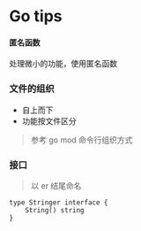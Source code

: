 # Go tips


#### 匿名函数

处理微小的功能，使用匿名函数

### 文件的组织

- 自上而下
- 功能按文件区分

> 参考 go mod 命令行组织方式

### 接口

> 以 er 结尾命名

``` 
type Stringer interface {
	String() string
}
```